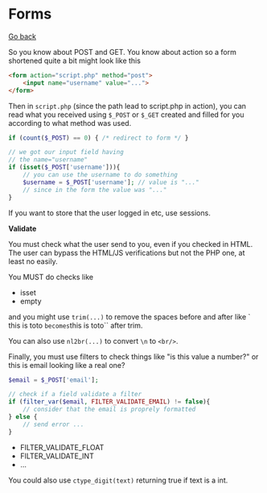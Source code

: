 # Forms

[Go back](..)

So you know about POST and GET. You know about action
so a form shortened quite a bit might look like this

```html
<form action="script.php" method="post">
    <input name="username" value="...">
</form>
```

Then in ``script.php`` (since the path lead
to script.php in action), you can read what
you received using ``$_POST`` or `$_GET`
created and filled for you according to what
method was used.

```php
if (count($_POST) == 0) { /* redirect to form */ }

// we got our input field having
// the name="username"
if (isset($_POST['username'])){
    // you can use the username to do something
    $username = $_POST['username']; // value is "..."
    // since in the form the value was "..."
}
```

If you want to store that the user logged in etc,
use sessions.

<div class="sr"></div>

**Validate**

You must check what the user send to you, even
if you checked in HTML. The user can bypass the HTML/JS
verifications but not the PHP one, at least no easily.

You MUST do checks like

* isset
* empty

and you might use ``trim(...)`` to remove the spaces
before and after like `   this is toto  `` becomes
``this is toto`` after trim.

You can also use ``nl2br(...)`` to convert `\n` to
``<br/>``.

Finally, you must use filters to check things like
"is this value a number?" or this is email looking
like a real one?

```php
$email = $_POST['email'];

// check if a field validate a filter
if (filter_var($email, FILTER_VALIDATE_EMAIL) != false){
    // consider that the email is proprely formatted
} else {
    // send error ...
}
```

* FILTER_VALIDATE_FLOAT
* FILTER_VALIDATE_INT
* ...

You could also use ``ctype_digit(text)`` returning
true if text is a int.